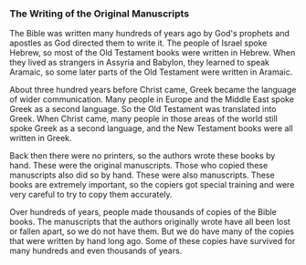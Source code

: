 
### The Writing of the Original Manuscripts

The Bible was written many hundreds of years ago by God's prophets and apostles as God directed them to write it. The people of Israel spoke Hebrew, so most of the Old Testament books were written in Hebrew. When they lived as strangers in Assyria and Babylon, they learned to speak Aramaic, so some later parts of the Old Testament were written in Aramaic.

About three hundred years before Christ came, Greek became the language of wider communication. Many people in Europe and the Middle East spoke Greek as a second language. So the Old Testament was translated into Greek. When Christ came, many people in those areas of the world still spoke Greek as a second language, and the New Testament books were all written in Greek.

Back then there were no printers, so the authors wrote these books by hand. These were the original manuscripts. Those who copied these manuscripts also did so by hand. These were also manuscripts. These books are extremely important, so the copiers got special training and were very careful to try to copy them accurately.

Over hundreds of years, people made thousands of copies of the Bible books. The manuscripts that the authors originally wrote have all been lost or fallen apart, so we do not have them. But we do have many of the copies that were written by hand long ago. Some of these copies have survived for many hundreds and even thousands of years.